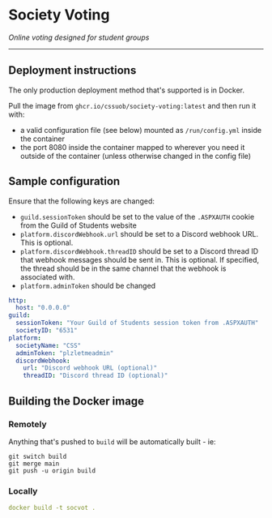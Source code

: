 # Society Voting

*Online voting designed for student groups*

---

## Deployment instructions

The only production deployment method that's supported is in Docker.

Pull the image from `ghcr.io/cssuob/society-voting:latest` and then run it with:
 - a valid configuration file (see below) mounted as `/run/config.yml` inside the container
 - the port 8080 inside the container mapped to wherever you need it outside of the container (unless otherwise changed in the config file)

## Sample configuration

Ensure that the following keys are changed:
 - `guild.sessionToken` should be set to the value of the `.ASPXAUTH` cookie from the Guild of Students website
 - `platform.discordWebhook.url` should be set to a Discord webhook URL. This is optional.
 - `platform.discordWebhook.threadID` should be set to a Discord thread ID that webhook messages should be sent in. This is optional. If specified, the thread should be in the same channel that the webhook is associated with.
 - `platform.adminToken` should be changed

```yaml
http:
  host: "0.0.0.0"
guild:
  sessionToken: "Your Guild of Students session token from .ASPXAUTH"
  societyID: "6531"
platform:
  societyName: "CSS"
  adminToken: "plzletmeadmin"
  discordWebhook:
    url: "Discord webhook URL (optional)"
    threadID: "Discord thread ID (optional)"
```
## Building the Docker image

### Remotely

Anything that's pushed to `build` will be automatically built - ie:

```
git switch build
git merge main
git push -u origin build
```

### Locally

```yaml
docker build -t socvot .
```